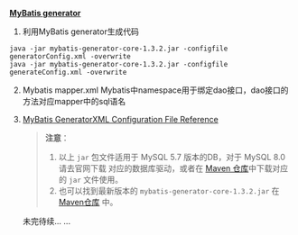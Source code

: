 **[MyBatis generator](http://mybatis.org/generator/)**

1. 利用MyBatis generator生成代码
   
  ```shell
  java -jar mybatis-generator-core-1.3.2.jar -configfile generatorConfig.xml -overwrite
  java -jar mybatis-generator-core-1.3.2.jar -configfile generateConfig.xml -overwrite
  ```

2. Mybatis mapper.xml
   Mybatis中namespace用于绑定dao接口，dao接口的方法对应mapper中的sql语名
   
3. [MyBatis GeneratorXML Configuration File Reference](http://mybatis.org/generator/configreference/xmlconfig.html)

   

   > **注意**：
   >
   > 1. 以上 `jar` 包文件适用于 MySQL 5.7 版本的DB，对于 MySQL 8.0 请去官网下载 对应的数据库驱动，或者在 [Maven 仓库](https://mvnrepository.com/artifact/mysql/mysql-connector-java)中下载对应的 `jar` 文件使用。
   > 2. 也可以找到最新版本的 `mybatis-generator-core-1.3.2.jar`  在 [Maven仓库](https://mvnrepository.com/artifact/org.mybatis.generator/mybatis-generator-core) 中。

   

   未完待续... ...

